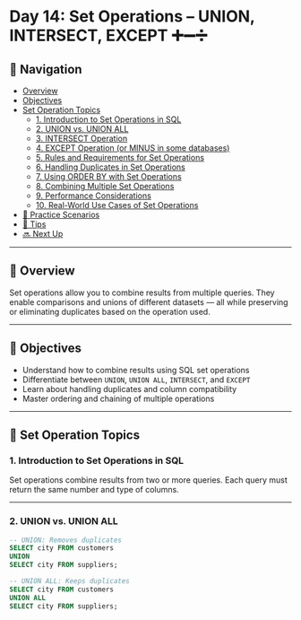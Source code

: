 # Day 14: Set Operations – UNION, INTERSECT, EXCEPT ➕➖➗

## 🧭 Navigation
- [Overview](#overview)
- [Objectives](#objectives)
- [Set Operation Topics](#set-operation-topics)
  - [1. Introduction to Set Operations in SQL](#1-introduction-to-set-operations-in-sql)
  - [2. UNION vs. UNION ALL](#2-union-vs-union-all)
  - [3. INTERSECT Operation](#3-intersect-operation)
  - [4. EXCEPT Operation (or MINUS in some databases)](#4-except-operation-or-minus-in-some-databases)
  - [5. Rules and Requirements for Set Operations](#5-rules-and-requirements-for-set-operations)
  - [6. Handling Duplicates in Set Operations](#6-handling-duplicates-in-set-operations)
  - [7. Using ORDER BY with Set Operations](#7-using-order-by-with-set-operations)
  - [8. Combining Multiple Set Operations](#8-combining-multiple-set-operations)
  - [9. Performance Considerations](#9-performance-considerations)
  - [10. Real-World Use Cases of Set Operations](#10-real-world-use-cases-of-set-operations)
- [🧪 Practice Scenarios](#practice-scenarios)
- [🧠 Tips](#tips)
- [🔜 Next Up](#next-up)

---

## 📖 Overview
Set operations allow you to combine results from multiple queries. They enable comparisons and unions of different datasets — all while preserving or eliminating duplicates based on the operation used.

---

## 🎯 Objectives
- Understand how to combine results using SQL set operations
- Differentiate between `UNION`, `UNION ALL`, `INTERSECT`, and `EXCEPT`
- Learn about handling duplicates and column compatibility
- Master ordering and chaining of multiple operations

---

## 🧩 Set Operation Topics

### 1. Introduction to Set Operations in SQL
Set operations combine results from two or more queries. Each query must return the same number and type of columns.

---

### 2. UNION vs. UNION ALL

```sql
-- UNION: Removes duplicates
SELECT city FROM customers
UNION
SELECT city FROM suppliers;

-- UNION ALL: Keeps duplicates
SELECT city FROM customers
UNION ALL
SELECT city FROM suppliers;
